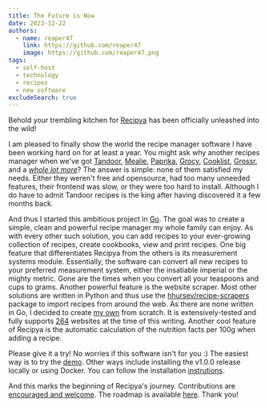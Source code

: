 ```yaml
---
title: The Future is Now
date: 2023-12-22
authors:
  - name: reaper47
    link: https://github.com/reaper47
    image: https://github.com/reaper47.png
tags:
  - self-host
  - technology
  - recipes
  - new software
excludeSearch: true
---
```


Behold your trembling kitchen for [Recipya](https://github.com/reaper47/recipya) has been officially unleashed 
into the wild! 

I am pleased to finally show the world the recipe manager software I have been working hard on for at least a year.
You might ask why another recipes manager when we've got [Tandoor](https://github.com/TandoorRecipes/recipes),
[Mealie](https://github.com/mealie-recipes/mealie), [Paprika](https://www.paprikaapp.com/), 
[Grocy](https://grocy.info/), [Cooklist](https://cooklist.com/), [Grossr](https://grossr.com/), and a 
[*whole lot more*](https://github.com/awesome-selfhosted/awesome-selfhosted#recipe-management)? The answer is simple:
none of them satisfied my needs. Either they weren't free and opensource, had too many unneeded features, their frontend 
was slow, or they were too hard to install. Although I do have to admit Tandoor recipes is the king after having discovered it 
a few months back. 

And thus I started this ambitious project in [Go](https://go.dev). The goal was to create a simple, clean and powerful
recipe manager my whole family can enjoy. As with every other such solution, you can add recipes to your ever-growing
collection of recipes, create cookbooks, view and print recipes.
One big feature that differentiates Recipya from the 
others is its measurement systems module. Essentially, the software can convert all new recipes to your preferred 
measurement system, either the insatiable imperial or the mighty metric. Gone are the times when you convert all your 
teaspoons and cups to grams. Another powerful feature is the website scraper. Most other solutions are written in Python 
and thus use the [hhursev/recipe-scrapers](https://github.com/hhursev/recipe-scrapers) package to import recipes from 
around the web. As there are none written in Go, I decided to create [my own](https://github.com/reaper47/recipya/tree/main/internal/scraper)
from scratch. It is extensively-tested and fully supports [264](https://github.com/reaper47/recipya/blob/main/internal/services/migrations/20230522154229_websites.sql#L11)
websites at the time of this writing. Another cool feature of Recipya is the automatic calculation of the nutrition facts
per 100g when adding a recipe.

Please give it a try! No worries if this software isn't for you :) The easiest way is to try the [demo](https://recipes.musicavis.ca).
Other ways include installing the v1.0.0 release locally or using Docker. You can follow the installation
[instrutions](https://recipes.musicavis.ca/guide/docs/installation/).

And this marks the beginning of Recipya's journey. Contributions are
[encouraged and welcome](https://recipes.musicavis.ca/guide/about/community-guide/). The roadmap is 
available [here](). Thank you! 
